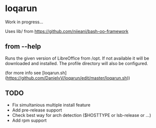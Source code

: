 # loqarun
Work in progress...

Uses lib/ from https://github.com/niieani/bash-oo-framework

## from --help
Runs the given version of LibreOffice from /opt.
If not available it will be downloaded and installed.
The profile directory will also be configured.

(for more info see [loqarun.sh] (https://github.com/DanielvV/loqarun/edit/master/loqarun.sh))

## TODO
- Fix simultanious multiple install feature
- Add pre-release support
- Check best way for arch detection ($HOSTTYPE or lsb-release or ...)
- Add rpm support
